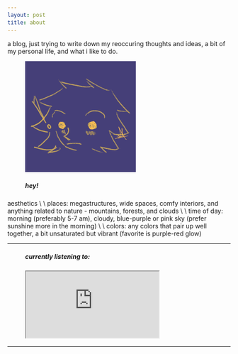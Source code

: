 ```yaml
---
layout: post
title: about
---
```


a blog, just trying to write down my reoccuring thoughts and ideas, a bit of my personal life, and what i like to do.

<figure>
  <img alt="man" width="250" src="/assets/images/avatar_.png" />
  <h5>hey!</h5>
</figure>

<figcaption>
aesthetics \
\
places: megastructures, wide spaces, comfy interiors, and anything related to nature - mountains, forests, and clouds \
\
time of day: morning (preferably 5-7 am), cloudy, blue-purple or pink sky (prefer sunshine more in the morning) \
\
colors: any colors that pair up well together, a bit unsaturated but vibrant (favorite is purple-red glow)
</figcaption>

---

<figure>
  <h5>currently listening to:</h5>
  <iframe alt="gorillaz - to binge" src="https://www.youtube.com/embed/LMnrFiG8FRo?autoplay=1&mute=1"></iframe>
</figure>

---
